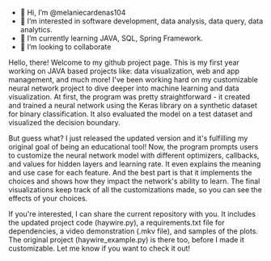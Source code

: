 - 👋 Hi, I’m @melaniecardenas104
- 👀 I’m interested in software development, data analysis, data query, data analytics.
- 🌱 I’m currently learning JAVA, SQL, Spring Framework.
- 💞️ I’m looking to collaborate

Hello, there! Welcome to my github project page. This is my first year working on JAVA based projects like: data visualization, web and app management, and much more! I've been working hard on my customizable neural network project to dive deeper into machine learning and data visualization. At first, the program was pretty straightforward - it created and trained a neural network using the Keras library on a synthetic dataset for binary classification. It also evaluated the model on a test dataset and visualized the decision boundary. 

But guess what? I just released the updated version and it's fulfilling my original goal of being an educational tool! Now, the program prompts users to customize the neural network model with different optimizers, callbacks, and values for hidden layers and learning rate. It even explains the meaning and use case for each feature. And the best part is that it implements the choices and shows how they impact the network's ability to learn. The final visualizations keep track of all the customizations made, so you can see the effects of your choices.

If you're interested, I can share the current repository with you. It includes the updated project code (haywire.py), a requirements.txt file for dependencies, a video demonstration (.mkv file), and samples of the plots. The original project (haywire_example.py) is there too, before I made it customizable. Let me know if you want to check it out!
